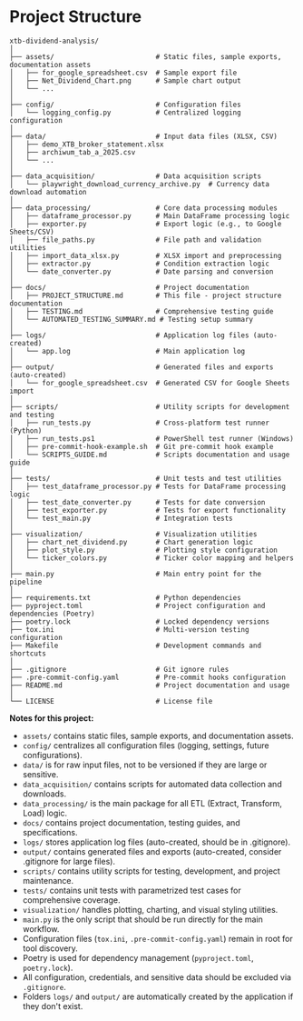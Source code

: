 # Project Structure

```
xtb-dividend-analysis/
│
├── assets/                         # Static files, sample exports, documentation assets
│   ├── for_google_spreadsheet.csv  # Sample export file
│   ├── Net_Dividend_Chart.png      # Sample chart output
│   └── ...
│
├── config/                         # Configuration files
│   └── logging_config.py           # Centralized logging configuration
│
├── data/                           # Input data files (XLSX, CSV)
│   ├── demo_XTB_broker_statement.xlsx
│   ├── archiwum_tab_a_2025.csv
│   └── ...
│
├── data_acquisition/               # Data acquisition scripts
│   └── playwright_download_currency_archive.py  # Currency data download automation
│
├── data_processing/                # Core data processing modules
│   ├── dataframe_processor.py      # Main DataFrame processing logic
│   ├── exporter.py                 # Export logic (e.g., to Google Sheets/CSV)
│   ├── file_paths.py               # File path and validation utilities
│   ├── import_data_xlsx.py         # XLSX import and preprocessing
│   ├── extractor.py                # Condition extraction logic
│   └── date_converter.py           # Date parsing and conversion
│
├── docs/                           # Project documentation
│   ├── PROJECT_STRUCTURE.md        # This file - project structure documentation
│   ├── TESTING.md                  # Comprehensive testing guide
│   └── AUTOMATED_TESTING_SUMMARY.md # Testing setup summary
│
├── logs/                           # Application log files (auto-created)
│   └── app.log                     # Main application log
│
├── output/                         # Generated files and exports (auto-created)
│   └── for_google_spreadsheet.csv  # Generated CSV for Google Sheets import
│
├── scripts/                        # Utility scripts for development and testing
│   ├── run_tests.py                # Cross-platform test runner (Python)
│   ├── run_tests.ps1               # PowerShell test runner (Windows)
│   ├── pre-commit-hook-example.sh  # Git pre-commit hook example
│   └── SCRIPTS_GUIDE.md            # Scripts documentation and usage guide
│
├── tests/                          # Unit tests and test utilities
│   ├── test_dataframe_processor.py # Tests for DataFrame processing logic
│   ├── test_date_converter.py      # Tests for date conversion
│   ├── test_exporter.py            # Tests for export functionality
│   └── test_main.py                # Integration tests
│
├── visualization/                  # Visualization utilities
│   ├── chart_net_dividend.py       # Chart generation logic
│   ├── plot_style.py               # Plotting style configuration
│   └── ticker_colors.py            # Ticker color mapping and helpers
│
├── main.py                         # Main entry point for the pipeline
│
├── requirements.txt                # Python dependencies
├── pyproject.toml                  # Project configuration and dependencies (Poetry)
├── poetry.lock                     # Locked dependency versions
├── tox.ini                         # Multi-version testing configuration
├── Makefile                        # Development commands and shortcuts
│
├── .gitignore                      # Git ignore rules
├── .pre-commit-config.yaml         # Pre-commit hooks configuration
├── README.md                       # Project documentation and usage
│
└── LICENSE                         # License file
```

**Notes for this project:**
- `assets/` contains static files, sample exports, and documentation assets.
- `config/` centralizes all configuration files (logging, settings, future configurations).
- `data/` is for raw input files, not to be versioned if they are large or sensitive.
- `data_acquisition/` contains scripts for automated data collection and downloads.
- `data_processing/` is the main package for all ETL (Extract, Transform, Load) logic.
- `docs/` contains project documentation, testing guides, and specifications.
- `logs/` stores application log files (auto-created, should be in .gitignore).
- `output/` contains generated files and exports (auto-created, consider .gitignore for large files).
- `scripts/` contains utility scripts for testing, development, and project maintenance.
- `tests/` contains unit tests with parametrized test cases for comprehensive coverage.
- `visualization/` handles plotting, charting, and visual styling utilities.
- `main.py` is the only script that should be run directly for the main workflow.
- Configuration files (`tox.ini`, `.pre-commit-config.yaml`) remain in root for tool discovery.
- Poetry is used for dependency management (`pyproject.toml`, `poetry.lock`).
- All configuration, credentials, and sensitive data should be excluded via `.gitignore`.
- Folders `logs/` and `output/` are automatically created by the application if they don't exist.
